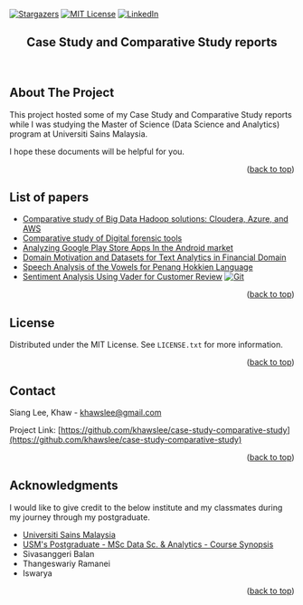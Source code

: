 <div id="top"></div>

[![Stargazers][stars-shield]][stars-url]
[![MIT License][license-shield]][license-url]
[![LinkedIn][linkedin-shield]][linkedin-url]

<h2 align="center">Case Study and Comparative Study reports
</h2><br/>

## About The Project
This project hosted some of my Case Study and Comparative Study reports while I was studying the Master of Science (Data Science and Analytics) program at Universiti Sains Malaysia.

I hope these documents will be helpful for you.

<p align="right">(<a href="#top">back to top</a>)</p>

## List of papers

* [Comparative study of Big Data Hadoop solutions:
Cloudera, Azure, and AWS](https://github.com/khawslee/case-study-comparative-study/blob/main/Comparative%20study%20of%20Big%20Data%20Hadoop%20solutions.pdf)
* [Comparative study of Digital forensic tools](https://github.com/khawslee/case-study-comparative-study/blob/main/Comparative%20study%20of%20Digital%20Forensics%20tools.pdf)
* [Analyzing Google Play Store Apps In the Android market](https://github.com/khawslee/case-study-comparative-study/blob/main/Analyzing%20Google%20Play%20Store%20Apps%20In%20the%20Android%20market.pdf)
* [Domain Motivation and Datasets for Text Analytics in Financial Domain](https://github.com/khawslee/case-study-comparative-study/blob/main/Domain%20Motivation%20and%20Datasets%20for%20Text%20Analytics%20in%20Financial%20Domain.pdf)
* [Speech Analysis of the Vowels for Penang Hokkien Language](https://github.com/khawslee/case-study-comparative-study/blob/main/Speech%20Analysis%20of%20the%20Vowels%20for%20Penang%20Hokkien%20Language.pdf)
* [Sentiment Analysis Using Vader for Customer Review](https://github.com/khawslee/case-study-comparative-study/blob/main/Sentiment%20Analysis%20Using%20Vader%20for%20Customer%20Review.pdf) <a href="https://github.com/khawslee/Sentiment-Analysis-Using-Vader"><img alt="Git" src="https://img.shields.io/badge/Git-F05033.svg?logo=git&logoColor=white"></a>

<p align="right">(<a href="#top">back to top</a>)</p>

## License

Distributed under the MIT License. See `LICENSE.txt` for more information.

<p align="right">(<a href="#top">back to top</a>)</p>

## Contact

Siang Lee, Khaw - khawslee@gmail.com

Project Link: [https://github.com/khawslee/case-study-comparative-study](https://github.com/khawslee/case-study-comparative-study)

<p align="right">(<a href="#top">back to top</a>)</p>

## Acknowledgments

I would like to give credit to the below institute and my classmates during my journey through my postgraduate.

* [Universiti Sains Malaysia](http://www.usm.my/)
* [USM's Postgraduate - MSc Data Sc. & Analytics - Course Synopsis](https://cs.usm.my/index.php/admissions-academics/postgraduate/msc-data-sc-analytic-course-work/course-synopsis-sa)
* Sivasanggeri Balan
* Thangeswariy Ramanei
* Iswarya

<p align="right">(<a href="#top">back to top</a>)</p>

<!-- MARKDOWN LINKS & IMAGES -->
<!-- https://www.markdownguide.org/basic-syntax/#reference-style-links -->
[stars-shield]: https://img.shields.io/github/stars/khawslee/case-study-comparative-study.svg?style=for-the-badge
[stars-url]: https://github.com/khawslee/case-study-comparative-study/stargazers
[license-shield]: https://img.shields.io/github/license/khawslee/case-study-comparative-study.svg?style=for-the-badge
[license-url]: https://github.com/khawslee/case-study-comparative-study/blob/master/LICENSE.txt
[linkedin-shield]: https://img.shields.io/badge/-LinkedIn-black.svg?style=for-the-badge&logo=linkedin&colorB=555
[linkedin-url]: https://linkedin.com/in/siang-lee-khaw-6796391b6
[product-screenshot]: images/screenshot.png